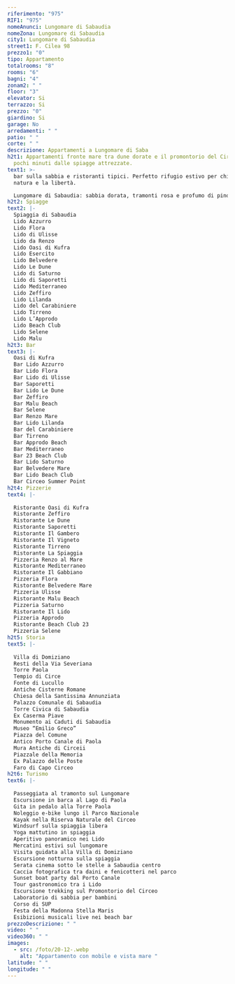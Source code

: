 ```yaml
---
riferimento: "975"
RIF1: "975"
nomeAnunci: Lungomare di Sabaudia
nomeZona: Lungomare di Sabaudia
city1: Lungomare di Sabaudia
street1: F. Cilea 98
prezzo1: "0"
tipo: Appartamento
totalrooms: "8"
rooms: "6"
bagni: "4"
zonam2: " "
floor: "3"
elevator: Si
terrazzo: Si
prezzo: "0"
giardino: Si
garage: No
arredamenti: " "
patio: " "
corte: " "
descrizione: Appartamenti a Lungomare di Saba
h2t1: Appartamenti fronte mare tra dune dorate e il promontorio del Circeo. A
  pochi minuti dalle spiagge attrezzate.
text1: >-
  bar sulla sabbia e ristoranti tipici. Perfetto rifugio estivo per chi ama la
  natura e la libertà.

  Lungomare di Sabaudia: sabbia dorata, tramonti rosa e profumo di pino marittimo.
h2t2: Spiagge
text2: |-
  Spiaggia di Sabaudia
  Lido Azzurro
  Lido Flora
  Lido di Ulisse
  Lido da Renzo
  Lido Oasi di Kufra
  Lido Esercito
  Lido Belvedere
  Lido Le Dune
  Lido di Saturno
  Lido di Saporetti
  Lido Mediterraneo
  Lido Zeffiro
  Lido Lilanda
  Lido del Carabiniere
  Lido Tirreno
  Lido L’Approdo
  Lido Beach Club
  Lido Selene
  Lido Malu
h2t3: Bar
text3: |-
  Oasi di Kufra
  Bar Lido Azzurro
  Bar Lido Flora
  Bar Lido di Ulisse
  Bar Saporetti
  Bar Lido Le Dune
  Bar Zeffiro
  Bar Malu Beach
  Bar Selene
  Bar Renzo Mare
  Bar Lido Lilanda
  Bar del Carabiniere
  Bar Tirreno
  Bar Approdo Beach
  Bar Mediterraneo
  Bar 23 Beach Club
  Bar Lido Saturno
  Bar Belvedere Mare
  Bar Lido Beach Club
  Bar Circeo Summer Point
h2t4: Pizzerie
text4: |-
  
  Ristorante Oasi di Kufra
  Ristorante Zeffiro
  Ristorante Le Dune
  Ristorante Saporetti
  Ristorante Il Gambero
  Ristorante Il Vigneto
  Ristorante Tirreno
  Ristorante La Spiaggia
  Pizzeria Renzo al Mare
  Ristorante Mediterraneo
  Ristorante Il Gabbiano
  Pizzeria Flora
  Ristorante Belvedere Mare
  Pizzeria Ulisse
  Ristorante Malu Beach
  Pizzeria Saturno
  Ristorante Il Lido
  Pizzeria Approdo
  Ristorante Beach Club 23
  Pizzeria Selene
h2t5: Storia
text5: |-
  
  Villa di Domiziano
  Resti della Via Severiana
  Torre Paola
  Tempio di Circe
  Fonte di Lucullo
  Antiche Cisterne Romane
  Chiesa della Santissima Annunziata
  Palazzo Comunale di Sabaudia
  Torre Civica di Sabaudia
  Ex Caserma Piave
  Monumento ai Caduti di Sabaudia
  Museo “Emilio Greco”
  Piazza del Comune
  Antico Porto Canale di Paola
  Mura Antiche di Circeii
  Piazzale della Memoria
  Ex Palazzo delle Poste
  Faro di Capo Circeo
h2t6: Turismo
text6: |-
  
  Passeggiata al tramonto sul Lungomare
  Escursione in barca al Lago di Paola
  Gita in pedalo alla Torre Paola
  Noleggio e-bike lungo il Parco Nazionale
  Kayak nella Riserva Naturale del Circeo
  Windsurf sulla spiaggia libera
  Yoga mattutino in spiaggia
  Aperitivo panoramico nei Lido
  Mercatini estivi sul lungomare
  Visita guidata alla Villa di Domiziano
  Escursione notturna sulla spiaggia
  Serata cinema sotto le stelle a Sabaudia centro
  Caccia fotografica tra daini e fenicotteri nel parco
  Sunset boat party dal Porto Canale
  Tour gastronomico tra i Lido
  Escursione trekking sul Promontorio del Circeo
  Laboratorio di sabbia per bambini
  Corso di SUP
  Festa della Madonna Stella Maris
  Esibizioni musicali live nei beach bar
prezzoDescrizione: " "
video: " "
video360: " "
images:
  - src: /foto/20-12-.webp
    alt: "Appartamento con mobile e vista mare "
latitude: " "
longitude: " "
---
```

